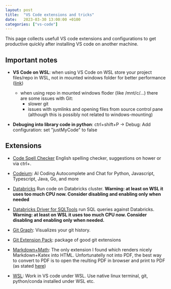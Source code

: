 ```yaml
---
layout: post
title:  "VS Code extensions and tricks"
date:   2023-03-30 13:00:00 +0100
categories: ["vs-code"]
---
```


This page collects usefull VS code extensions and configurations to get productive quickly after installing VS code on another machine.

## Important notes
- **VS Code on WSL**: when using VS Code on WSL store your project files/repo in WSL, not in mounted windows folder for better performance ([link](https://learn.microsoft.com/en-us/windows/wsl/setup/environment#file-storage))
  - when using repo in mounted windows floder (like /mnt/c/...) there are some issues with Git:
    - slower git
    - issues with symlinks and opening files from source control pane (although this is possibly not related to windows-mounting)
   
- **Debuging into library code in python**: ctrl+shift+P -> Debug: Add configuration: set "justMyCode" to false


## Extensions
- [Code Spell Checker](https://marketplace.visualstudio.com/items?itemName=streetsidesoftware.code-spell-checker) English spelling checker, suggestions on hower or via ctrl+.

- [Codeium](https://marketplace.visualstudio.com/items?itemName=Codeium.codeium): AI Coding Autocomplete and Chat for Python, Javascript, Typescript, Java, Go, and more

- [Databricks](https://marketplace.visualstudio.com/items?itemName=databricks.databricks) Run code on Databricks cluster. **Warning: at least on WSL it uses too much CPU now. Consider disabling and enabling only when needed**

- [Databricks Driver for SQLTools](https://marketplace.visualstudio.com/items?itemName=databricks.sqltools-databricks-driver) run SQL queries against Databricks. **Warning: at least on WSL it uses too much CPU now. Consider disabling and enabling only when needed.**

- [Git Graph](https://marketplace.visualstudio.com/items?itemName=mhutchie.git-graph): Visualizes your git history.

- [Git Extension Pack](https://marketplace.visualstudio.com/items?itemName=donjayamanne.git-extension-pack): package of good git extensions

- [Markdown+Math](https://marketplace.visualstudio.com/items?itemName=goessner.mdmath): The only extension I found which renders nicely Markdown+Katex into HTML. Unfortunatelly not into PDF, the best way to convert to PDF is to open the reulting PDF in browser and print to PDF (as stated [here](https://github.com/yzane/vscode-markdown-pdf/issues/259))
  
- [WSL](https://marketplace.visualstudio.com/items?itemName=ms-vscode-remote.remote-wsl): Work in VS code under WSL. Use native linux terminal, git, python/conda installed under WSL etc.

